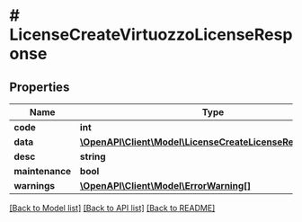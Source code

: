 # # LicenseCreateVirtuozzoLicenseResponse

## Properties

Name | Type | Description | Notes
------------ | ------------- | ------------- | -------------
**code** | **int** |  | [optional]
**data** | [**\OpenAPI\Client\Model\LicenseCreateLicenseResponseData**](LicenseCreateLicenseResponseData.md) |  | [optional]
**desc** | **string** |  | [optional]
**maintenance** | **bool** |  | [optional]
**warnings** | [**\OpenAPI\Client\Model\ErrorWarning[]**](ErrorWarning.md) |  | [optional]

[[Back to Model list]](../../README.md#models) [[Back to API list]](../../README.md#endpoints) [[Back to README]](../../README.md)
